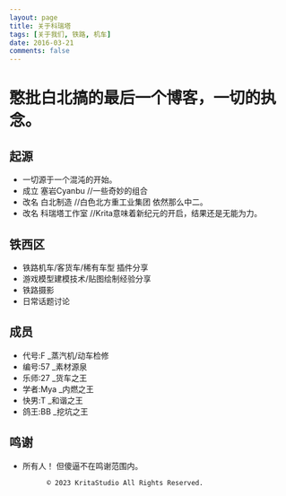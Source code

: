 ```yaml
---
layout: page
title: 关于科瑞塔
tags: [关于我们, 铁路, 机车]
date: 2016-03-21
comments: false
---
```

    
# 憨批白北搞的最后一个博客，一切的执念。

## 起源

* 一切源于一个混沌的开始。
* 成立 塞岩Cyanbu   //一些奇妙的组合
* 改名 白北制造     //白色北方重工业集团 依然那么中二。
* 改名 科瑞塔工作室 //Krita意味着新纪元的开启，结果还是无能为力。

## 铁西区   

* 铁路机车/客货车/稀有车型 插件分享
* 游戏模型建模技术/贴图绘制经验分享
* 铁路摄影
* 日常话题讨论  

## 成员
* 代号:F        _蒸汽机/动车检修
* 编号:57       _素材源泉
* 乐师:27       _货车之王
* 学者:Mya      _内燃之王
* 快男:T        _和谐之王
* 鸽王:BB       _挖坑之王

## 鸣谢
* 所有人！ 但傻逼不在鸣谢范围内。
      

            © 2023 KritaStudio All Rights Reserved.